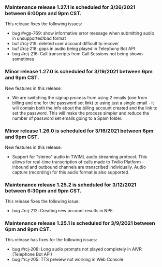 ### Maintenance release 1.27.1 is scheduled for 3/26/2021 between 6:00pm and 9pm CST.

This release fixes the following issues:
* bug #vgp-769: show informative error message when submitting audio in unsupported/bad format
* buf #rcj-219: deleted user account difficult to recover
* buf #rcj-218: gaps in audio being played in Telephony Bot API
* bug #rcj-216: Call transcripts from Call Sessions not being shown sometimes

### Minor release 1.27.0 is scheduled for 3/19/2021 between 6pm and 9pm CST.

New features in this release:
* We are switching the signup process from using 2 emails (one from billing and one for the password set link) to using just a single email - it will contain both the info about the billing account created and the link to set the password. This will make the process simpler and reduce the number of password set emails going to a Spam folder. 

### Minor release 1.26.0 is scheduled for 3/16/2021 between 6pm and 9pm CST.

New features in this release:
* Support for "stereo" audio in TWIML audio streaming protocol. This allows for real-time transcription of calls made to Twilio Platform - inbound and outbound channels are transcribed individually. Audio capture (recording) for this audio format is also supported.

### Maintenance release 1.25.2 is scheduled for 3/12/2021 between 6:30pm and 9pm CST.

This release fixes the following issue:
* bug #rcj-212: Creating new account results in NPE. 
 
 ### Maintenance release 1.25.1 is scheduled for 3/9/2021 between 6pm and 9pm CST.

This release has fixes for the following issues:
* bug #rcj-208: Long audio prompts not played completely in AIVR (Telephone Bot API)
* bug #rcj-205: TTS preview not working in Web Console



































 






